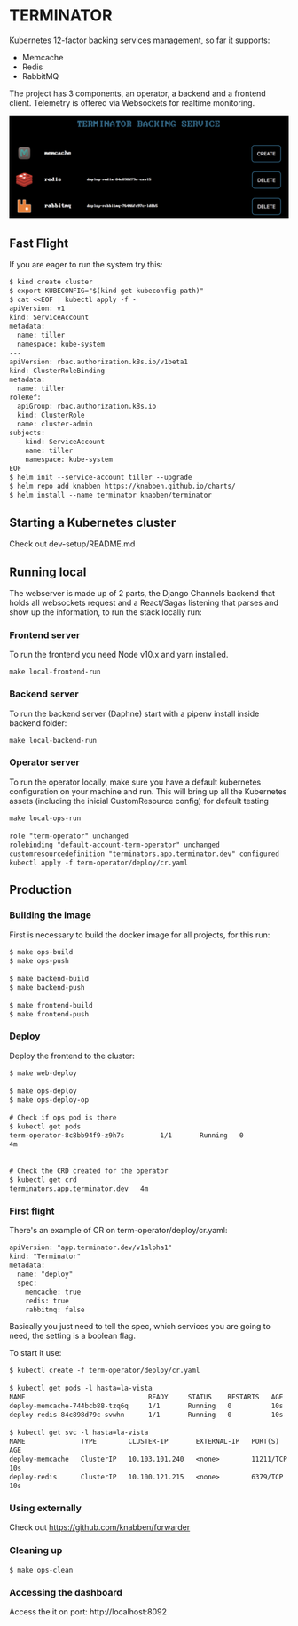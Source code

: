 # TERMINATOR

Kubernetes 12-factor backing services management, so far it supports:

* Memcache
* Redis
* RabbitMQ

The project has 3 components, an operator, a backend and a frontend client. Telemetry is offered via Websockets for realtime monitoring.


![Screenshot](https://raw.githubusercontent.com/knabben/blog/master/static/images/terminator-screen.png)

## Fast Flight

If you are eager to run the system try this:

```
$ kind create cluster
$ export KUBECONFIG="$(kind get kubeconfig-path)"
$ cat <<EOF | kubectl apply -f -
apiVersion: v1
kind: ServiceAccount
metadata:
  name: tiller
  namespace: kube-system
---
apiVersion: rbac.authorization.k8s.io/v1beta1
kind: ClusterRoleBinding
metadata:
  name: tiller
roleRef:
  apiGroup: rbac.authorization.k8s.io
  kind: ClusterRole
  name: cluster-admin
subjects:
  - kind: ServiceAccount
    name: tiller
    namespace: kube-system
EOF
$ helm init --service-account tiller --upgrade
$ helm repo add knabben https://knabben.github.io/charts/
$ helm install --name terminator knabben/terminator
``` 

## Starting a Kubernetes cluster

Check out dev-setup/README.md

## Running local

The webserver is made up of 2 parts, the Django Channels backend that holds all 
websockets request and a React/Sagas listening that parses and show up the information,
to run the stack locally run:

### Frontend server

To run the frontend you need Node v10.x and yarn installed.
```
make local-frontend-run
```


### Backend server
To run the backend server (Daphne) start with a pipenv install inside backend folder:

```
make local-backend-run
```

### Operator server

To run the operator locally, make sure you have a default kubernetes configuration on your machine and run. This will bring up all the Kubernetes assets (including the inicial CustomResource config) for default testing

```
make local-ops-run

role "term-operator" unchanged
rolebinding "default-account-term-operator" unchanged
customresourcedefinition "terminators.app.terminator.dev" configured
kubectl apply -f term-operator/deploy/cr.yaml
```

## Production

### Building the image

First is necessary to build the docker image for all projects, for this run:

```
$ make ops-build
$ make ops-push

$ make backend-build
$ make backend-push

$ make frontend-build
$ make frontend-push
```

### Deploy 

Deploy the frontend to the cluster:

```
$ make web-deploy

$ make ops-deploy
$ make ops-deploy-op

# Check if ops pod is there
$ kubectl get pods
term-operator-8c8bb94f9-z9h7s         1/1       Running   0          4m


# Check the CRD created for the operator
$ kubectl get crd
terminators.app.terminator.dev   4m
```

### First flight

There's an example of CR on term-operator/deploy/cr.yaml:

```
apiVersion: "app.terminator.dev/v1alpha1"
kind: "Terminator"
metadata:
  name: "deploy"
  spec:
    memcache: true
    redis: true
    rabbitmq: false
```

Basically you just need to tell the spec, which services you are going to need,
the setting is a boolean flag.

To start it use:

```
$ kubectl create -f term-operator/deploy/cr.yaml

$ kubectl get pods -l hasta=la-vista
NAME                               READY     STATUS    RESTARTS   AGE
deploy-memcache-744bcb88-tzq6q     1/1       Running   0          10s
deploy-redis-84c898d79c-svwhn      1/1       Running   0          10s

$ kubectl get svc -l hasta=la-vista
NAME              TYPE        CLUSTER-IP       EXTERNAL-IP   PORT(S)     AGE
deploy-memcache   ClusterIP   10.103.101.240   <none>        11211/TCP   10s
deploy-redis      ClusterIP   10.100.121.215   <none>        6379/TCP    10s
```

### Using externally

Check out https://github.com/knabben/forwarder

### Cleaning up

```
$ make ops-clean
```

### Accessing the dashboard

Access the it on port: http://localhost:8092
